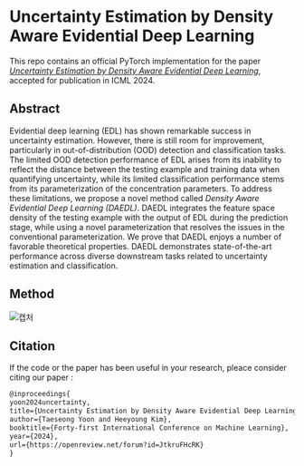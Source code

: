 # Uncertainty Estimation by Density Aware Evidential Deep Learning
This repo contains an official PyTorch implementation for the paper [*Uncertainty Estimation by Density Aware Evidential Deep Learning*](https://openreview.net/pdf?id=JtkruFHcRK), accepted for publication in ICML 2024. 

## Abstract 
Evidential deep learning (EDL) has shown remarkable success in uncertainty estimation. However, there is still room for improvement, particularly in out-of-distribution (OOD) detection and classification tasks. The limited OOD detection performance of EDL arises from its inability to reflect the distance between the testing example and training data when quantifying uncertainty, while its limited classification performance stems from its parameterization of the concentration parameters. To address these limitations, we propose a novel method called *Density Aware Evidential Deep Learning (DAEDL)*. DAEDL integrates the feature space density of the testing example with the output of EDL during the prediction stage, while using a novel parameterization that resolves the issues in the conventional parameterization. We prove that DAEDL enjoys a number of favorable theoretical properties. DAEDL demonstrates state-of-the-art performance across diverse downstream tasks related to uncertainty estimation and classification. 

## Method
![캡처](https://github.com/TaeseongYoon/DAEDL/assets/65948713/b4a170b1-fbba-4fd6-8c99-f3f31fd2ec51)



## Citation
If the code or the paper has been useful in your research, pleace consider citing our paper :
```latex
@inproceedings{
yoon2024uncertainty,
title={Uncertainty Estimation by Density Aware Evidential Deep Learning},
author={Taeseong Yoon and Heeyoung Kim},
booktitle={Forty-first International Conference on Machine Learning},
year={2024},
url={https://openreview.net/forum?id=JtkruFHcRK}
}
```
